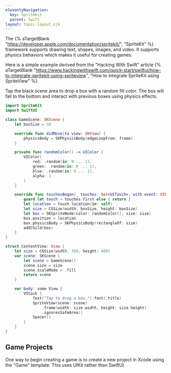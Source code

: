 ```yaml
---
eleventyNavigation:
  key: SpriteKit
  parent: Swift
layout: topic-layout.njk
---
```


The {% aTargetBlank "https://developer.apple.com/documentation/spritekit/",
"SpriteKit" %} framework supports drawing text, shapes, images, and video.
It supports physics behaviors which makes it useful for creating games.

Here is a simple example derived from the
"Hacking With Swift" article {% aTargetBlank
"https://www.hackingwithswift.com/quick-start/swiftui/how-to-integrate-spritekit-using-spriteview",
"How to integrate SpriteKit using SpriteView" %}.

Tap the black scene area to drop a box with a random fill color.
The box will fall to the bottom and interact with previous boxes
using physics effects.

```swift
import SpriteKit
import SwiftUI

class GameScene: SKScene {
    let boxSize = 50

    override func didMove(to view: SKView) {
        physicsBody = SKPhysicsBody(edgeLoopFrom: frame)
    }

    private func randomColor() -> UIColor {
        UIColor(
            red: .random(in: 0 ... 1),
            green: .random(in: 0 ... 1),
            blue: .random(in: 0 ... 1),
            alpha: 1
        )
    }

    override func touchesBegan(_ touches: Set<UITouch>, with event: UIEvent?) {
        guard let touch = touches.first else { return }
        let location = touch.location(in: self)
        let size = CGSize(width: boxSize, height: boxSize)
        let box = SKSpriteNode(color: randomColor(), size: size)
        box.position = location
        box.physicsBody = SKPhysicsBody(rectangleOf: size)
        addChild(box)
    }
}

struct ContentView: View {
    let size = CGSize(width: 300, height: 400)
    var scene: SKScene {
        let scene = GameScene()
        scene.size = size
        scene.scaleMode = .fill
        return scene
    }

    var body: some View {
        VStack {
            Text("Tap to drop a box.").font(.title)
            SpriteView(scene: scene)
                .frame(width: size.width, height: size.height)
                .ignoresSafeArea()
            Spacer()
        }
    }
}
```

## Game Projects

One way to begin creating a game is to create a new project in Xcode
using the "Game" template. This uses UIKit rather than SwiftUI.
